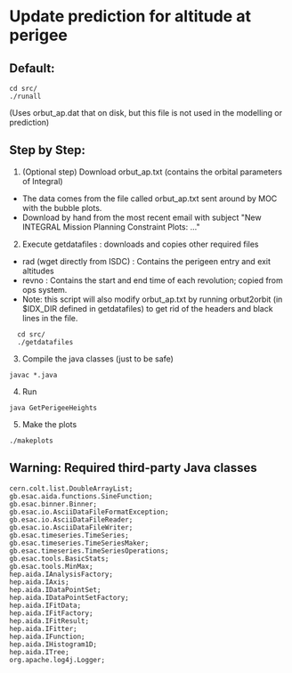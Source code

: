 Update prediction for altitude at perigee
==========================================


Default:
--------
```
cd src/
./runall
```

(Uses orbut_ap.dat that on disk, but this file is not used in the modelling or prediction)


Step by Step:
-------------

1. (Optional step) Download orbut_ap.txt (contains the orbital parameters of Integral)

  * The data comes from the file called orbut_ap.txt sent around by MOC with the bubble plots.
  * Download by hand from the most recent email with subject "New INTEGRAL Mission Planning Constraint Plots: ..."

2. Execute getdatafiles : downloads and copies other required files

  * rad (wget directly from ISDC) : Contains the perigeen entry and exit altitudes
  * revno : Contains the start and end time of each revolution; copied from ops system.
  * Note: this script will also modify orbut_ap.txt by running orbut2orbit (in $IDX_DIR defined in getdatafiles)
  	  to get rid of the headers and black lines in the file.
```
  cd src/
  ./getdatafiles
```

3. Compile the java classes (just to be safe)

```
javac *.java
```

4. Run

```
java GetPerigeeHeights
```

5. Make the plots

```
./makeplots
```

Warning: Required third-party Java classes
--------

```
cern.colt.list.DoubleArrayList;
gb.esac.aida.functions.SineFunction;
gb.esac.binner.Binner;
gb.esac.io.AsciiDataFileFormatException;
gb.esac.io.AsciiDataFileReader;
gb.esac.io.AsciiDataFileWriter;
gb.esac.timeseries.TimeSeries;
gb.esac.timeseries.TimeSeriesMaker;
gb.esac.timeseries.TimeSeriesOperations;
gb.esac.tools.BasicStats;
gb.esac.tools.MinMax;
hep.aida.IAnalysisFactory;
hep.aida.IAxis;
hep.aida.IDataPointSet;
hep.aida.IDataPointSetFactory;
hep.aida.IFitData;
hep.aida.IFitFactory;
hep.aida.IFitResult;
hep.aida.IFitter;
hep.aida.IFunction;
hep.aida.IHistogram1D;
hep.aida.ITree;
org.apache.log4j.Logger;
```
